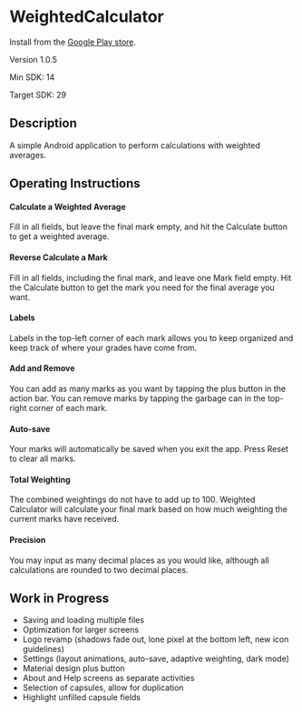 # WeightedCalculator

Install from the [Google Play store](https://play.google.com/store/apps/details?id=com.syfenworks.weightedcalculator).

Version 1.0.5

Min SDK: 14

Target SDK: 29

Description
-----------
A simple Android application to perform calculations with weighted averages.

Operating Instructions
----------------------
#### Calculate a Weighted Average

Fill in all fields, but leave the final mark empty, and hit the Calculate button to get a weighted average.

#### Reverse Calculate a Mark

Fill in all fields, including the final mark, and leave one Mark field empty.
Hit the Calculate button to get the mark you need for the final average you want.

#### Labels

Labels in the top-left corner of each mark allows you to keep organized and keep track of where your grades have come from.

#### Add and Remove

You can add as many marks as you want by tapping the plus button in the action bar.
You can remove marks by tapping the garbage can in the top-right corner of each mark.

#### Auto-save

Your marks will automatically be saved when you exit the app.
Press Reset to clear all marks.

#### Total Weighting

The combined weightings do not have to add up to 100.
Weighted Calculator will calculate your final mark based on how much weighting the current marks have received.

#### Precision

You may input as many decimal places as you would like, although all calculations are rounded to two decimal places.

Work in Progress
-----------------
- Saving and loading multiple files
- Optimization for larger screens
- Logo revamp (shadows fade out, lone pixel at the bottom left, new icon guidelines)
- Settings (layout animations, auto-save, adaptive weighting, dark mode)
- Material design plus button
- About and Help screens as separate activities
- Selection of capsules, allow for duplication
- Highlight unfilled capsule fields
